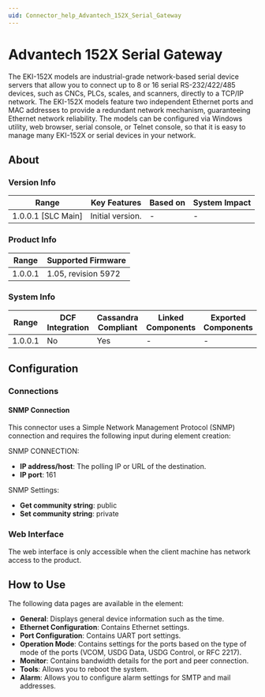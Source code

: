 ```yaml
---
uid: Connector_help_Advantech_152X_Serial_Gateway
---
```


# Advantech 152X Serial Gateway

The EKI-152X models are industrial-grade network-based serial device servers that allow you to connect up to 8 or 16 serial RS-232/422/485 devices, such as CNCs, PLCs, scales, and scanners, directly to a TCP/IP network. The EKI-152X models feature two independent Ethernet ports and MAC addresses to provide a redundant network mechanism, guaranteeing Ethernet network reliability. The models can be configured via Windows utility, web browser, serial console, or Telnet console, so that it is easy to manage many EKI-152X or serial devices in your network.

## About

### Version Info

| Range                | Key Features     | Based on     | System Impact     |
|----------------------|------------------|--------------|-------------------|
| 1.0.0.1 [SLC Main]   | Initial version. | -            | -                 |

### Product Info

| Range     | Supported Firmware     |
|-----------|------------------------|
| 1.0.0.1   | 1.05, revision 5972    |

### System Info

| Range     | DCF Integration     | Cassandra Compliant     | Linked Components     | Exported Components     |
|-----------|---------------------|-------------------------|-----------------------|-------------------------|
| 1.0.0.1   | No                  | Yes                     | -                     | -                       |

## Configuration

### Connections

#### SNMP Connection

This connector uses a Simple Network Management Protocol (SNMP) connection and requires the following input during element creation:

SNMP CONNECTION:

- **IP address/host**: The polling IP or URL of the destination.
- **IP port**: 161

SNMP Settings:

- **Get community string**: public
- **Set community string**: private

### Web Interface

The web interface is only accessible when the client machine has network access to the product.

## How to Use

The following data pages are available in the element:

- **General**: Displays general device information such as the time.
- **Ethernet Configuration**: Contains Ethernet settings.
- **Port Configuration**: Contains UART port settings.
- **Operation Mode**: Contains settings for the ports based on the type of mode of the ports (VCOM, USDG Data, USDG Control, or RFC 2217).
- **Monitor**: Contains bandwidth details for the port and peer connection.
- **Tools**: Allows you to reboot the system.
- **Alarm**: Allows you to configure alarm settings for SMTP and mail addresses.
